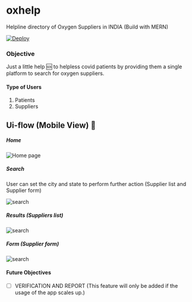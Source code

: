 # oxhelp
Helpline directory of Oxygen Suppliers in INDIA (Build with MERN)

[![Deploy](https://www.herokucdn.com/deploy/button.svg)](https://oxhelp.herokuapp.com/)

### Objective
Just a little help 🆘 to helpless covid patients by providing them a single platform to search for oxygen suppliers.

#### Type of Users
1. Patients
2. Suppliers

## Ui-flow (Mobile View) 📲


##### Home
![Home page](https://github.com/Easyvipin/oxhelp/blob/cdedbb65f37362ad1bd00980c69783781939f3e6/home.png) 

##### Search

 User can set the city and state to perform further action (Supplier list and Supplier form)

![search](https://github.com/Easyvipin/oxhelp/blob/cdedbb65f37362ad1bd00980c69783781939f3e6/search.png)

##### Results (Suppliers list)

![search](https://github.com/Easyvipin/oxhelp/blob/cdedbb65f37362ad1bd00980c69783781939f3e6/result.jpg)

##### Form (Supplier form)

![search](https://github.com/Easyvipin/oxhelp/blob/cdedbb65f37362ad1bd00980c69783781939f3e6/form.png)

#### Future Objectives
- [ ] VERIFICATION AND REPORT (This feature will only be added if the usage of the app scales up.)
  
